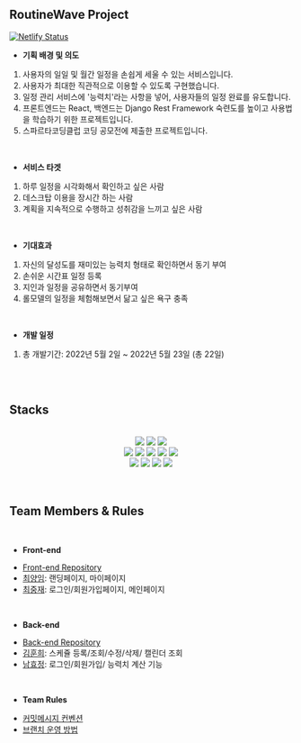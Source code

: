 ## RoutineWave Project
[![Netlify Status](https://api.netlify.com/api/v1/badges/7fcdfa2d-c8b5-40d1-b90f-0aba9e3db77c/deploy-status)](https://app.netlify.com/sites/routinewave/deploys)
<br>

- **기획 배경 및 의도**

1. 사용자의 일일 및 월간 일정을 손쉽게 세울 수 있는 서비스입니다.
2. 사용자가 최대한 직관적으로 이용할 수 있도록 구현했습니다.
3. 일정 관리 서비스에 '능력치'라는 사항을 넣어, 사용자들의 일정 완료를 유도합니다.
4. 프론트엔드는 React, 백엔드는 Django Rest Framework 숙련도를 높이고 사용법을 학습하기 위한 프로젝트입니다.
5. 스파르타코딩클럽 코딩 공모전에 제출한 프로젝트입니다.

<br>

- **서비스 타겟**
1. 하루 일정을 시각화해서 확인하고 싶은 사람
2. 데스크탑 이용을 장시간 하는 사람
3. 계획을 지속적으로 수행하고 성취감을 느끼고 싶은 사람

<br>
    
- **기대효과**
1. 자신의 달성도를 재미있는 능력치 형태로 확인하면서 동기 부여
2. 손쉬운 시간표 일정 등록
3. 지인과 일정을 공유하면서 동기부여
4. 롤모델의 일정을 체험해보면서 닮고 싶은 욕구 충족

<br>

- **개발 일정**
1. 총 개발기간: 2022년 5월 2일 ~ 2022년 5월 23일 (총 22일)


<br>
<br>

<h2>Stacks</h2>
<div align='center'>

  <br> 
  
  <img src="https://img.shields.io/badge/css3-1572B6?style=for-the-badge&logo=css3&logoColor=white"/>
  <img src="https://img.shields.io/badge/javascript-F7DF1E?style=for-the-badge&logo=javascript&logoColor=black"> 
  <img src="https://img.shields.io/badge/react-61DAFB?style=for-the-badge&logo=react&logoColor=white"/>
  
  <br>

  <img src="https://img.shields.io/badge/python-3776AB?style=for-the-badge&logo=python&logoColor=white"> 
  <img src="https://img.shields.io/badge/django-092E20?style=for-the-badge&logo=django&logoColor=white"/>
  <img src="https://img.shields.io/badge/amazons3-569A31?style=for-the-badge&logo=amazons3&logoColor=white"> 
  <img src="https://img.shields.io/badge/amazonaws-232F3E?style=for-the-badge&logo=amazonaws&logoColor=white"> 
  <img src="https://img.shields.io/badge/mysql-4479A1?style=for-the-badge&logo=mysql&logoColor=white"> 
 
  <br>

  <img src="https://img.shields.io/badge/github-181717?style=for-the-badge&logo=github&logoColor=white">
  <img src="https://img.shields.io/badge/git-F05032?style=for-the-badge&logo=git&logoColor=white">
  <img src="https://img.shields.io/badge/slack-4A154B?style=for-the-badge&logo=slack&logoColor=white">
  <img src="https://img.shields.io/badge/discord-5865F2?style=for-the-badge&logo=discord&logoColor=white">

</div>

<br>
<br>

<h2>Team Members & Rules</h2>

<br>

- **Front-end**

* [Front-end Repository](https://github.com/4-in-dev/RoutineWave-Frontend)
* [최양임](https://github.com/kkitokki): 랜딩페이지, 마이페이지
* [최중재](https://github.com/joong8812): 로그인/회원가입페이지, 메인페이지


<br>

- **Back-end**

* [Back-end Repository](https://github.com/4-in-dev/RoutineWave-Backend)
* [김훈희](https://github.com/nmdkims): 스케쥴 등록/조회/수정/삭제/ 캘린더 조회
* [남효정](https://github.com/heyhyo11): 로그인/회원가입/ 능력치 계산 기능

<br>

- **Team Rules**
* [커밋메시지 컨벤션](https://github.com/4-in-dev/.github/wiki/%EC%BB%A4%EB%B0%8B%EB%A9%94%EC%8B%9C%EC%A7%80-%EC%BB%A8%EB%B2%A4%EC%85%98)
* [브랜치 운영 방법](https://github.com/4-in-dev/.github/wiki/4-in-dev-%EB%B8%8C%EB%9E%9C%EC%B9%98-%EC%9A%B4%EC%98%81-%EB%B0%A9%EB%B2%95)

